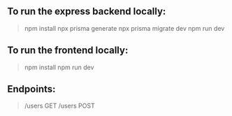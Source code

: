 ## To run the express backend locally:

> npm install
> npx prisma generate
> npx prisma migrate dev
> npm run dev

## To run the frontend locally:

> npm install
> npm run dev

## Endpoints:

> /users GET
> /users POST
